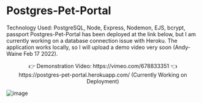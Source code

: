 Postgres-Pet-Portal
=======
Technology Used: PostgreSQL, Node, Express, Nodemon, EJS, bcrypt, passport
Postgres-Pet-Portal has been deployed at the link below, but I am currently working on a database connection issue with Heroku. The application works locally, so I will upload a demo video very soon (Andy-Waine Feb 17 2022).
<div align="center"> 👉 Demonstration Video: https://vimeo.com/678833351 👈 </div>

<div align="center">https://postgres-pet-portal.herokuapp.com/ (Currently Working on Deployment) </div>

![image](https://user-images.githubusercontent.com/88730354/153978882-e14afe36-133c-4d85-b713-210d1c32038e.png)
